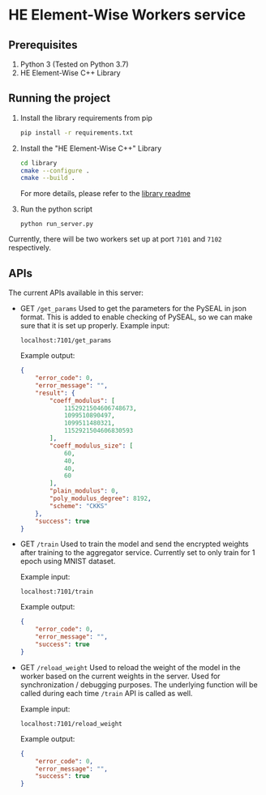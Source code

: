 # HE Element-Wise Workers service

## Prerequisites
1. Python 3 (Tested on Python 3.7)
2. HE Element-Wise C++ Library

## Running the project

1.  Install the library requirements from pip
    ```bash
    pip install -r requirements.txt
    ```

2.  Install the "HE Element-Wise C++" Library
    ```bash
    cd library
    cmake --configure .
    cmake --build .
    ```
    For more details, please refer to the [library readme](https://github.com/hanstananda/HE_EW_CPP/blob/master/README.md)

3.  Run the python script
    ```
    python run_server.py
    ```
    
Currently, there will be two workers set up at port `7101` and `7102` respectively.

## APIs 

The current APIs available in this server: 
*   GET `/get_params`
    Used to get the parameters for the PySEAL in json format. 
    This is added to enable checking of PySEAL, so we can make sure that it is set up properly. 
    Example input: 
    ```
    localhost:7101/get_params 
    ``` 
    
    Example output: 
    ```json
    {
        "error_code": 0,
        "error_message": "",
        "result": {
            "coeff_modulus": [
                1152921504606748673,
                1099510890497,
                1099511480321,
                1152921504606830593
            ],
            "coeff_modulus_size": [
                60,
                40,
                40,
                60
            ],
            "plain_modulus": 0,
            "poly_modulus_degree": 8192,
            "scheme": "CKKS"
        },
        "success": true
    }
    ```

*   GET `/train`
    Used to train the model and send the encrypted weights after training to the aggregator service. 
    Currently set to only train for 1 epoch using MNIST dataset. 
    
    Example input: 
    ```
    localhost:7101/train 
    ``` 
    
    Example output: 
    ```json
    {
        "error_code": 0,
        "error_message": "",
        "success": true
    }
    ```

*   GET `/reload_weight`
    Used to reload the weight of the model in the worker based on the current weights in the server. 
    Used for synchronization / debugging purposes. 
    The underlying function will be called during each time `/train` API is called as well.
    
    Example input: 
    ```
    localhost:7101/reload_weight 
    ``` 
    
     Example output: 
    ```json
    {
        "error_code": 0,
        "error_message": "",
        "success": true
    }
    ```
    